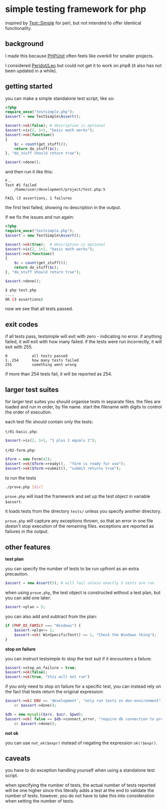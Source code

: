 # simple testing framework for php

inspired by  [Test::Simple](https://metacpan.org/pod/Test::Simple) for perl,
but not intended to offer identical functionality.

## background

I made this because [PHPUnit](https://phpunit.de/) often feels like overkill
for smaller projects.

I considered [Peridot/Leo](https://github.com/peridot-php/leo) but could not
get it to work on php8 (it also has not been updated in a while).

## getting started

you can make a simple standalone test script, like so:

```php
<?php
require_once("testsimple.php");
$assert = new TestSimple\Assert();

$assert->ok(false); # description is optional
$assert->is(2, 1+1, "basic math works");
$assert->ok(function()
{
    $c = count(get_stuff());
    return do_stuff($c);
}, "do_stuff should return true");

$assert->done();
```

and then run it like this:
```
F..
Test #1 failed
    /home/user/development/project/test.php:5

FAIL (3 assertions, 1 failures
```

the first test failed, showing no description in the output.

if we fix the issues and run again:

```php
<?php
require_once("testsimple.php");
$assert = new TestSimple\Assert();

$assert->ok(true);  # description is optional
$assert->is(2, 1+1, "basic math works");
$assert->ok(function()
{
    $c = count(get_stuff());
    return do_stuff($c);
}, "do_stuff should return true");

$assert->done();
```

```sh
$ php test.php
....
OK (3 assertions)
```

now we see that all tests passed.

## exit codes

if all tests pass, testsimple will exit with zero - indicating no error.
if anything failed, it will exit with how many failed. if the tests were run
incorrectly, it will exit with 255.

```
0           all tests passed
1..254      how many tests failed
255         something went wrong
```

if more than 254 tests fail, it will be reported as 254.

## larger test suites

for larger test suites you should organise tests in separate files. the files
are loaded and run in order, by file name. start the filename with digits to
control the order of execution.

each test file should contain only the tests:

`t/01-basic.php`:
```php
$assert->is(2, 1+1, "1 plus 1 equals 2");
```

`t/02-form.php`:
```php
$form = new Form(42);
$assert->ok($form->ready(),  "form is ready for use");
$assert->ok($form->submit(), "submit returns true");
```

to run the tests

```sh
./prove.php [dir]
```

`prove.php` will load the framework and set up the test object in variable
`$assert`.

it loads tests from the directory `tests/` unless you specify another
directory.

`prove.php` will capture any exceptions thrown, so that an error in one file
doesn't stop execution of the remaining files. exceptions are reported as
failures in the output.

## other features

**test plan**

you can specify the number of tests to be run upfront as an extra precaution.

```php
$assert = new Assert(5); # will fail unless exactly 5 tests are run
```

when using `prove.php`, the test object is constructed without a test plan, but
you can add one later:

```php
$assert->plan = 5;
```

you can also add and subtract from the plan:

```php
if (PHP_OS_FAMILY === "Windows") {
    $assert->plan+= 1;
    $assert->ok( WinSpecificTest() == 1, "Check the Windows thing");
}
```

**stop on failure**

you can instruct testsimple to stop the test suit if it encounters a failure.

```php
$assert->stop_on_failure = true;
$assert->ok(false);
$assert->ok(true, "this will not run")
```

if you only need to stop on failure for a specific test, you can instead rely
on the fact that tests return the original expression:

```php
$assert->ok( ENV == 'development', "only run tests on dev-environment")
    or $assert->done();

$db = new mysqli($srv, $usr, $pwd);
$assert->ok( false == $db->connect_error, "require db connection to proceed")
    or $assert->done();
```

**not ok**

you can use `not_ok($expr)` instead of negating the expression `ok(!$expr)`.

## caveats

you have to do exception handling yourself when using a standalone test script.

when specifying the number of tests, the actual number of tests reported will
be one higher since this literally adds a test at the end to validate the
number of tests. however, you do not have to take this into consideration when
setting the number of tests.


